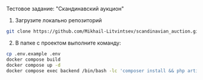 Тестовое задание: "Скандинавский аукцион"
1. Загрузите локально репозиторий
``` bash
git clone https://github.com/Mikhail-Litvintsev/scandinavian_auction.git
```
2. В папке с проектом выполните команду:
``` bash
cp .env.example .env 
docker compose build 
docker compose up -d 
docker compose exec backend /bin/bash -lc 'composer install && php artisan migrate:fresh && php artisan optimize &&  php artisan cache:clear' && python -m webbrowser -t "http://localhost"
``` 
